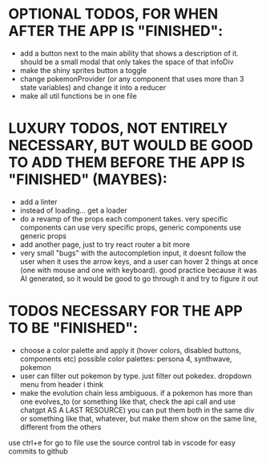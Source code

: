 # OPTIONAL TODOS, FOR WHEN AFTER THE APP IS "FINISHED":

- add a button next to the main ability that shows a description of it. should be a small modal that only takes the space of that infoDiv
- make the shiny sprites button a toggle
- change pokemonProvider (or any component that uses more than 3 state variables) and change it into a reducer
- make all util functions be in one file

# LUXURY TODOS, NOT ENTIRELY NECESSARY, BUT WOULD BE GOOD TO ADD THEM BEFORE THE APP IS "FINISHED" (MAYBES):

- add a linter
- instead of loading... get a loader
- do a revamp of the props each component takes. very specific components can use very specific props, generic components use generic props
- add another page, just to try react router a bit more
- very small "bugs" with the autocompletion input, it doesnt follow the user when it uses the arrow keys, and a user can hover 2 things at once (one with mouse and one with keyboard). good practice because it was AI generated, so it would be good to go through it and try to figure it out

# TODOS NECESSARY FOR THE APP TO BE "FINISHED":

- choose a color palette and apply it (hover colors, disabled buttons, components etc)
  possible color palettes: persona 4, synthwave, pokemon
- user can filter out pokemon by type. just filter out pokedex. dropdown menu from header i think
- make the evolution chain less ambiguous. if a pokemon has more than one evolves_to (or something like that, check the api call and use chatgpt AS A LAST RESOURCE) you can put them both in the same div or something like that, whatever, but make them show on the same line, different from the others

use ctrl+e for go to file
use the source control tab in vscode for easy commits to github
